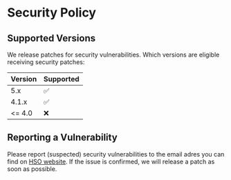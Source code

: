 # Security Policy

## Supported Versions

We release patches for security vulnerabilities. Which versions are eligible receiving security patches:

| Version | Supported          |
| ------- | ------------------ |
| 5.x     | :white_check_mark: |
| 4.1.x   | :white_check_mark: |
| <= 4.0  | :x: |

## Reporting a Vulnerability

Please report (suspected) security vulnerabilities to the email adres you can find on [HSO website](https://www.hso.com/innovation/contacthsoinnovation/). 
If the issue is confirmed, we will release a patch as soon as possible.
